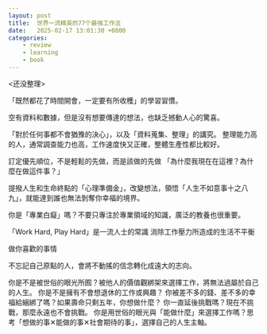 ```yaml
---
layout: post
title:  世界一流精英的77个最强工作法
date:   2025-02-17 13:01:30 +0800
categories: 
    - review
    - learning
    - book
---
```


<还没整理>

「既然都花了時間開會，一定要有所收穫」的學習習慣。

空有資料和數據，但是沒有想要傳達的想法，也缺乏撼動人心的驚喜。

「對於任何事都不會猶豫的決心」，以及「資料蒐集、整理」的講究。
整理能力高的人，通常調查能力也高，工作速度快又正確，整體生產性都比較好。

訂定優先順位，不是輕鬆的先做，而是該做的先做
「為什麼我現在在這裡？為什麼在做這件事？」

提撥人生和生命終點的「心理準備金」，改變想法，領悟「人生不如意事十之八九」，就能達到誰也無法剝奪你幸福的境界。

你是「專業白癡」嗎？不要只專注於專業領域的知識，廣泛的教養也很重要。

「Work Hard, Play Hard」是一流人士的常識
消除工作壓力所造成的生活不平衡

做你喜歡的事情

不忘記自己原點的人，會將不動搖的信念轉化成遠大的志向。

你是不是被世俗的眼光所囿？被他人的價值觀綁架來選擇工作，將無法過屬於自己的人生。
你是不是擁有不會想退休的工作或興趣？
你被差不多的錢、差不多的幸福給綑綁了嗎？如果壽命只剩五年，你想做什麼？
你一直延後挑戰嗎？現在不挑戰，那麼永遠也不會挑戰。
你是用世俗的眼光與「能做什麼」來選擇工作嗎？思考「想做的事✕能做的事✕社會期待的事」，選擇自己的人生主軸。